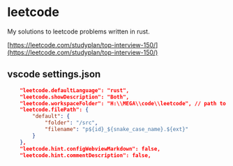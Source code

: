 # leetcode

My solutions to leetcode problems written in rust.

[https://leetcode.com/studyplan/top-interview-150/](https://leetcode.com/studyplan/top-interview-150/)

## vscode settings.json

```json
    "leetcode.defaultLanguage": "rust",
    "leetcode.showDescription": "Both",
    "leetcode.workspaceFolder": "H:\\MEGA\\code\\leetcode", // path to local repo here
    "leetcode.filePath": {
        "default": {
            "folder": "/src",
            "filename": "p${id}_${snake_case_name}.${ext}"
        }
    },
    "leetcode.hint.configWebviewMarkdown": false,
    "leetcode.hint.commentDescription": false,
```

